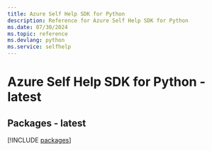 ```yaml
---
title: Azure Self Help SDK for Python
description: Reference for Azure Self Help SDK for Python
ms.date: 07/30/2024
ms.topic: reference
ms.devlang: python
ms.service: selfhelp
---
```

# Azure Self Help SDK for Python - latest
## Packages - latest
[!INCLUDE [packages](self-help-index.md)]
